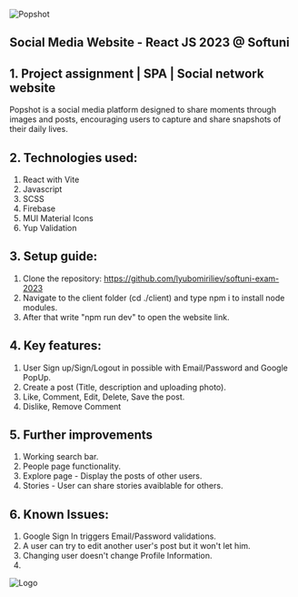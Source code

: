 
![Popshot](https://i.imgur.com/vGSmAQY.jpg)

## Social Media Website - React JS 2023 @ Softuni



## 1. Project assignment | SPA | Social network website

Popshot is a social media platform designed to share moments through images and posts, encouraging users to capture and share snapshots of their daily lives.

## 2. Technologies used:
  1. React with Vite
  2. Javascript
  3. SCSS
  4. Firebase
  5. MUI Material Icons
  6. Yup Validation


## 3. Setup guide:
  1. Clone the repository: https://github.com/lyubomiriliev/softuni-exam-2023
  2. Navigate to the client folder (cd ./client) and type npm i to install node modules.
  3. After that write "npm run dev" to open the website link.

## 4. Key features:
  1. User Sign up/Sign/Logout in possible with Email/Password and Google PopUp.
  2. Create a post (Title, description and uploading photo).
  3. Like, Comment, Edit, Delete, Save the post.
  4. Dislike, Remove Comment


## 5. Further improvements
  1. Working search bar.
  2. People page functionality.
  3. Explore page - Display the posts of other users.
  4. Stories - User can share stories avaiblable for others.

## 6. Known Issues:
  1. Google Sign In triggers Email/Password validations.
  2. A user can try to edit another user's post but it won't let him.
  3. Changing user doesn't change Profile Information.
  4. 
    
![Logo](https://i.imgur.com/BlynGmW.png)
